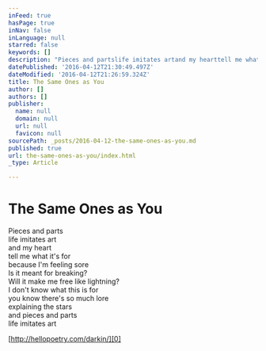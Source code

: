 ```yaml
---
inFeed: true
hasPage: true
inNav: false
inLanguage: null
starred: false
keywords: []
description: "Pieces and partslife imitates artand my hearttell me what it's forbecause I'm feeling soreIs it meant for breaking?Will it make me free like lightning?I don't know what this is foryou know there's so much loreexplaining the starsand pieces and partslife imitates art"
datePublished: '2016-04-12T21:30:49.497Z'
dateModified: '2016-04-12T21:26:59.324Z'
title: The Same Ones as You
author: []
authors: []
publisher:
  name: null
  domain: null
  url: null
  favicon: null
sourcePath: _posts/2016-04-12-the-same-ones-as-you.md
published: true
url: the-same-ones-as-you/index.html
_type: Article

---
```

# The Same Ones as You

Pieces and parts  
life imitates art  
and my heart  
tell me what it's for  
because I'm feeling sore  
Is it meant for breaking?  
Will it make me free like lightning?  
I don't know what this is for  
you know there's so much lore  
explaining the stars  
and pieces and parts  
life imitates art

[http://hellopoetry.com/darkin/][0]

[0]: http://hellopoetry.com/darkin/